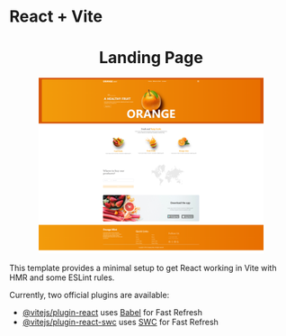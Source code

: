 # React + Vite

<h1 align="center" style="font-weight: bold;">Landing Page</h1>

<p align="center">
    <img src="./.github/landing-page.png" alt="Page Layout" width="400px">
</p>


This template provides a minimal setup to get React working in Vite with HMR and some ESLint rules.

Currently, two official plugins are available:

- [@vitejs/plugin-react](https://github.com/vitejs/vite-plugin-react/blob/main/packages/plugin-react/README.md) uses [Babel](https://babeljs.io/) for Fast Refresh
- [@vitejs/plugin-react-swc](https://github.com/vitejs/vite-plugin-react-swc) uses [SWC](https://swc.rs/) for Fast Refresh
